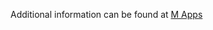 Additional information can be found at [M Apps](https://murcex.notion.site/M-Apps-c5fc615d33b6467694929b3fec996db0)
